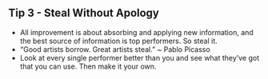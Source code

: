 ## Tip 3 - Steal Without Apology

- All improvement is about absorbing and applying new information, and the best source of information is top performers. So steal it.
-  “Good artists borrow. Great artists steal.” ~ Pablo Picasso
- Look at every single performer better than you and see what they’ve got that you can use. Then make it your own.